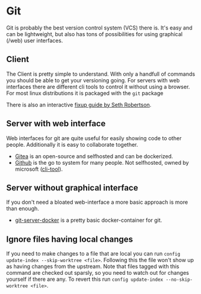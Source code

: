 # Git

Git is probably the best version control system (VCS) there is.
It's easy and can be lightweight, but also has tons of possibilities for using graphical (/web) user interfaces.

## Client

The Client is pretty simple to understand.
With only a handfull of commands you should be able to get your versioning going.
For servers with web interfaces there are different cli tools to control it
without using a browser.
For most linux distributions it is packaged with the `git` package

There is also an interactive
[fixup guide by Seth Robertson](https://sethrobertson.github.io/GitFixUm/fixup.html).

## Server with web interface

Web interfaces for git are quite useful for easily showing code to other people.
Additionally it is easy to collaborate together.

- [Gitea](gitea.md) is an open-source and selfhosted and can be dockerized.
- [Github](https://github.com) is the go to system for many people. Not
  selfhosted, owned by microsoft ([cli-tool](https://github.com/github/hub)).

## Server without graphical interface

If you don't need a bloated web-interface a more basic approach is more than enough.

- [git-server-docker](./docker-images/jkarlos_-_git-server-docker.md) is a pretty
  basic docker-container for git.

## Ignore files having local changes

If you need to make changes to a file that are local you can run
`config update-index --skip-worktree <file>`.
Following this the file won't show up as having changes from the upstream.
Note that files tagged with this command are checked out sparsly, so you need
to watch out for changes yourself if there are any.
To revert this run `config update-index --no-skip-worktree <file>`.
